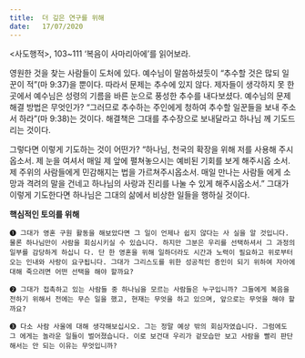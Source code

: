 ```yaml
---
title:  더 깊은 연구를 위해
date:   17/07/2020
---
```


<사도행적>, 103~111 ‘복음이 사마리아에’를 읽어보라.

영원한 것을 찾는 사람들이 도처에 있다. 예수님이 말씀하셨듯이 “추수할 것은 많되 일꾼이 적”(마 9:37)을 뿐이다. 따라서 문제는 추수에 있지 않다. 제자들이 생각하지 못 한 곳에서 예수님은 성령의 기름을 바른 눈으로 풍성한 추수를 내다보셨다. 예수님의 문제 해결 방법은 무엇인가? “그러므로 추수하는 주인에게 청하여 추수할 일꾼들을 보내 주소서 하라”(마 9:38)는 것이다. 해결책은 그대를 추수장으로 보내달라고 하나님 께 기도드리는 것이다.

그렇다면 이렇게 기도하는 것이 어떤가? “하나님, 천국의 확장을 위해 저를 사용해 주시옵소서. 제 눈을 여셔서 매일 제 앞에 펼쳐놓으시는 예비된 기회를 보게 해주시옵 소서. 제 주위의 사람들에게 민감해지는 법을 가르쳐주시옵소서. 매일 만나는 사람들 에게 소망과 격려의 말을 건네고 하나님의 사랑과 진리를 나눌 수 있게 해주시옵소서.” 그대가 이렇게 기도한다면 하나님은 그대의 삶에서 비상한 일들을 행하실 것이다.

**핵심적인 토의를 위해**

`➊ 그대가 영혼 구원 활동을 해보았다면 그 일이 언제나 쉽지 않다는 사 실을 알 것입니다. 물론 하나님만이 사람을 회심시키실 수 있습니다. 하지만 그분은 우리를 선택하셔서 그 과정의 일부를 감당하게 하십니 다. 단 한 영혼을 위해 일하더라도 시간과 노력이 필요하고 위로부터 오는 인내와 사랑이 요구됩니다. 그대가 그리스도를 위한 성공적인 증인이 되기 위하여 자아에 대해 죽으려면 어떤 선택을 해야 할까요?`

`➋ 그대가 접촉하고 있는 사람들 중 하나님을 모르는 사람들은 누구입니까? 그들에게 복음을 전하기 위해서 전에는 무슨 일을 했고, 현재는 무엇을 하고 있으며, 앞으로는 무엇을 해야 할 까요?`

`➌ 다소 사람 사울에 대해 생각해보십시오. 그는 정말 예상 밖의 회심자였습니다. 그럼에도 그 에게는 놀라운 일들이 벌어졌습니다. 이로 보건대 우리가 겉모습만 보고 사람을 빨리 판단 해서는 안 되는 이유는 무엇입니까?`